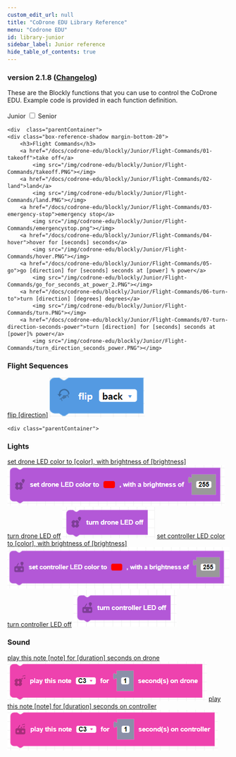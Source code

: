 ```yaml
---
custom_edit_url: null
title: "CoDrone EDU Library Reference"
menu: "Codrone EDU"
id: library-junior
sidebar_label: Junior reference
hide_table_of_contents: true
---
```


<h3 class="homeDocLandingVersion">version 2.1.8 (<a class="orange-link" href="/docs/codrone-edu/blockly/changelog">Changelog</a>) </h3>
These are the Blockly functions that you can use to control the CoDrone EDU. Example code is provided in each function definition.

<div class="center">
<br />
    <span class="label-toggle">Junior</span>
<label onClick={function hi(){if(!document.getElementById("juniorSeniorSelector").checked){window.location.href = "/docs/codrone-edu/blockly/reference/library-senior"}}} class="switch">
 <input id="juniorSeniorSelector" type="checkbox"  />
  <span class="slider round"></span> 
</label>   <span class="label-toggle">Senior</span>
</div>


<div class="boxLanding">
  
    <div  class="parentContainer">
    <div class="box-reference-shadow margin-bottom-20">
        <h3>Flight Commands</h3>
        <a href="/docs/codrone-edu/blockly/Junior/Flight-Commands/01-takeoff">take off</a>
            <img src="/img/codrone-edu/blockly/Junior/Flight-Commands/takeoff.PNG"></img>
        <a href="/docs/codrone-edu/blockly/Junior/Flight-Commands/02-land">land</a>
            <img src="/img/codrone-edu/blockly/Junior/Flight-Commands/land.PNG"></img>
        <a href="/docs/codrone-edu/blockly/Junior/Flight-Commands/03-emergency-stop">emergency stop</a>
            <img src="/img/codrone-edu/blockly/Junior/Flight-Commands/emergencystop.png"></img>
        <a href="/docs/codrone-edu/blockly/Junior/Flight-Commands/04-hover">hover for [seconds] seconds</a>
            <img src="/img/codrone-edu/blockly/Junior/Flight-Commands/hover.PNG"></img>
        <a href="/docs/codrone-edu/blockly/Junior/Flight-Commands/05-go">go [direction] for [seconds] seconds at [power] % power</a>
            <img src="/img/codrone-edu/blockly/Junior/Flight-Commands/go_for_seconds_at_power_2.PNG"></img>
        <a href="/docs/codrone-edu/blockly/Junior/Flight-Commands/06-turn-to">turn [direction] [degrees] degrees</a>
            <img src="/img/codrone-edu/blockly/Junior/Flight-Commands/turn.PNG"></img>
        <a href="/docs/codrone-edu/blockly/Junior/Flight-Commands/07-turn-direction-seconds-power">turn [direction] for [seconds] seconds at [power]% power</a>
            <img src="/img/codrone-edu/blockly/Junior/Flight-Commands/turn_direction_seconds_power.PNG"></img>   
  </div>
   <div class="box-reference-shadow margin-bottom-20">
    <h3>Flight Sequences</h3>
    <a href="/docs/codrone-edu/blockly/Junior/Flight-Sequences/01-flip">flip [direction]</a>
       <img src="/img/codrone-edu/blockly/Junior/Flight-Sequences/flip_3.PNG"></img>
  </div>
  </div>
 
    <div class="parentContainer">
   <div class="box-reference-shadow margin-bottom-20">
    <h3>Lights</h3>
    <a href="/docs/codrone-edu/blockly/Junior/Lights/01-set-drone-led">set drone LED color to [color], with brightness of [brightness]</a>
        <img src="/img/codrone-edu/blockly/Junior/Lights/set_drone_led.PNG"></img>
    <a href="/docs/codrone-edu/blockly/Junior/Lights/02-drone-led-off">turn drone LED off</a>
        <img src="/img/codrone-edu/blockly/Junior/Lights/drone_led_off.PNG"></img>
    <a href="/docs/codrone-edu/blockly/Junior/Lights/03-set-controller-led">set controller LED color to [color], with brightness of [brightness]</a>
        <img src="/img/codrone-edu/blockly/Junior/Lights/set_controller_led.PNG"></img>   
     <a href="/docs/codrone-edu/blockly/Junior/Lights/04-controller-led-off">turn controller LED off</a>
        <img src="/img/codrone-edu/blockly/Junior/Lights/controller_led_off.PNG"></img>     
  </div>
  <div class="box-reference-shadow margin-bottom-20">
    <h3>Sound</h3>
    <a href="/docs/codrone-edu/blockly/Junior/Sound/01-play-note-drone">play this note [note] for [duration] seconds on drone</a>
        <img src="/img/codrone-edu/blockly/Junior/Sound/play_note_drone.PNG"></img>
    <a href="/docs/codrone-edu/blockly/Junior/Sound/02-play-note-controller">play this note [note] for [duration] seconds on controller</a>
        <img src="/img/codrone-edu/blockly/Junior/Sound/play_note_controller.PNG"></img>
  </div>
  </div>
</div>

<div class="boxLanding">
   
</div>
